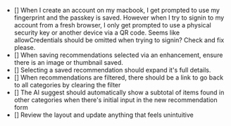 - [] When I create an account on my macbook, I get prompted to use my fingerprint and the passkey is saved. However when I try to signin to my account from a fresh browser, I only get prompted to use a physical security key or another device via a QR code. Seems like allowCredentials should be omitted when trying to signin? Check and fix please.
- [] When saving recommendations selected via an enhancement, ensure there is an image or thumbnail saved.
- [] Selecting a saved recommendation should expand it's full details.
- [] When recommendations are filtered, there should be a link to go back to all categories by clearing the filter
- [] The AI suggest should automatically show a subtotal of items found in other categories when there's initial input in the new recommendation form
- [] Review the layout and update anything that feels unintuitive